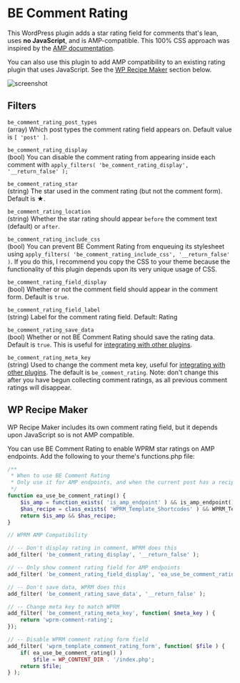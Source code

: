 # BE Comment Rating

This WordPress plugin adds a star rating field for comments that's lean, uses **no JavaScript**, and is AMP-compatible. This 100% CSS approach was inspired by the [AMP documentation](https://amp.dev/documentation/examples/interactivity-dynamic-content/star_rating/).

You can also use this plugin to add AMP compatibility to an existing rating plugin that uses JavaScript. See the [WP Recipe Maker](#wp-recipe-maker) section below.

![screenshot](https://p198.p4.n0.cdn.getcloudapp.com/items/8LuZYjKG/sample-form-large.jpg?v=251828ada15d66c6cd2d161d4a47d53e)

## Filters

`be_comment_rating_post_types`  
(array) Which post types the comment rating field appears on. Default value is `[ 'post' ]`.

`be_comment_rating_display`  
(bool) You can disable the comment rating from appearing inside each comment with `apply_filters( 'be_comment_rating_display', '__return_false' );`

`be_comment_rating_star`  
(string) The star used in the comment rating (but not the comment form). Default is ★.

`be_comment_rating_location`  
(string) Whether the star rating should appear `before` the comment text (default) or `after`.

`be_comment_rating_include_css`  
(bool) You can prevent BE Comment Rating from enqueuing its stylesheet using `apply_filters( 'be_comment_rating_include_css', '__return_false' )`. If you do this, I recommend you copy the CSS to your theme because the functionality of this plugin depends upon its very unique usage of CSS.

`be_comment_rating_field_display`  
(bool) Whether or not the comment field should appear in the comment form. Default is `true`.

`be_comment_rating_field_label`  
(string) Label for the comment rating field. Default: Rating

`be_comment_rating_save_data`  
(bool) Whether or not BE Comment Rating should save the rating data. Default is `true`. This is useful for [integrating with other plugins](#wp-recipe-maker).

`be_comment_rating_meta_key`  
(string) Used to change the comment meta key, useful for [integrating with other plugins](#wp-recipe-maker). The default is `be_comment_rating`. Note: don't change this after you have begun collecting comment ratings, as all previous comment ratings will disappear.

## WP Recipe Maker

WP Recipe Maker includes its own comment rating field, but it depends upon JavaScript so is not AMP compatible.

You can use BE Comment Rating to enable WPRM star ratings on AMP endpoints. Add the following to your theme's functions.php file:

```php
/**
 * When to use BE Comment Rating
 * Only use it for AMP endpoints, and when the current post has a recipe
 */
function ea_use_be_comment_rating() {
	$is_amp = function_exists( 'is_amp_endpoint' ) && is_amp_endpoint();
	$has_recipe = class_exists( 'WPRM_Template_Shortcodes' ) && WPRM_Template_Shortcodes::get_current_recipe_id();
	return $is_amp && $has_recipe;
}

// WPRM AMP Compatibility

// -- Don't display rating in comment, WPRM does this
add_filter( 'be_comment_rating_display', '__return_false' );

// -- Only show comment rating field for AMP endpoints
add_filter( 'be_comment_rating_field_display', 'ea_use_be_comment_rating' );

// -- Don't save data, WPRM does this
add_filter( 'be_comment_rating_save_data', '__return_false' );

// -- Change meta key to match WPRM
add_filter( 'be_comment_rating_meta_key', function( $meta_key ) {
	return 'wprm-comment-rating';
});

// -- Disable WPRM comment rating form field
add_filter( 'wprm_template_comment_rating_form', function( $file ) {
	if( ea_use_be_comment_rating() )
		$file = WP_CONTENT_DIR . '/index.php';
	return $file;
} );

```
